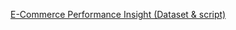 [E-Commerce Performance Insight (Dataset & script)]([URL](https://drive.google.com/drive/folders/18Q5A_Jx9eJndgG4RhT5FcgrXj9dIfRsM?usp=sharing))
